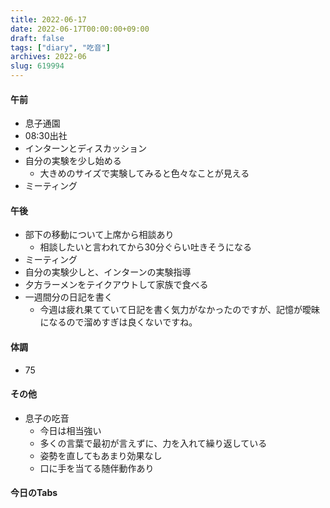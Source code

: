 ```yaml
---
title: 2022-06-17
date: 2022-06-17T00:00:00+09:00
draft: false
tags: ["diary", "吃音"]
archives: 2022-06
slug: 619994
---
```

#### 午前
- 息子通園
- 08:30出社
- インターンとディスカッション
- 自分の実験を少し始める
  - 大きめのサイズで実験してみると色々なことが見える
- ミーティング
#### 午後
- 部下の移動について上席から相談あり
  - 相談したいと言われてから30分ぐらい吐きそうになる
- ミーティング
- 自分の実験少しと、インターンの実験指導
- 夕方ラーメンをテイクアウトして家族で食べる
- 一週間分の日記を書く
  - 今週は疲れ果てていて日記を書く気力がなかったのですが、記憶が曖昧になるので溜めすぎは良くないですね。
#### 体調
- 75
#### その他
- 息子の吃音
  - 今日は相当強い
  - 多くの言葉で最初が言えずに、力を入れて繰り返している
  - 姿勢を直してもあまり効果なし
  - 口に手を当てる随伴動作あり
#### 今日のTabs